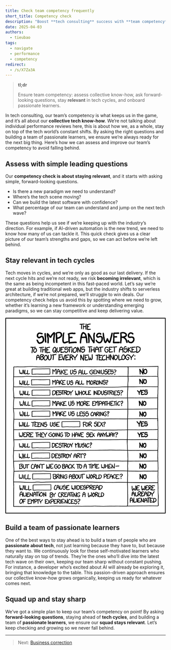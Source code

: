 ```yaml
---
title: Check team competency frequently
short_title: Competency check
description: "Boost **tech consulting** success with **team competency**, assess **collective know-how**, stay **relevant**, and build **passionate teams** to win deals."
date: 2025-04-03
authors:
  - tieubao
tags:
  - navigate
  - performance
  - competency
redirect:
  - /s/X7Za3A
---
```


> **tl;dr**
>
> Ensure team competency: assess collective know-how, ask forward-looking questions, stay **relevant** in tech cycles, and onboard passionate learners.

In tech consulting, our team’s competency is what keeps us in the game, and it’s all about our **collective tech know-how**. We’re not talking about individual performance reviews here, this is about how we, as a whole, stay on top of the tech world’s constant shifts. By asking the right questions and building a team of passionate learners, we ensure we’re always ready for the next big thing. Here’s how we can assess and improve our team’s competency to avoid falling behind.

## Assess with simple leading questions

Our **competency check is about staying relevant**, and it starts with asking simple, forward-looking questions.

- Is there a new paradigm we need to understand?
- Where’s the tech scene moving?
- Can we build the latest software with confidence?
- What percentage of our team can understand and jump on the next tech wave?

These questions help us see if we’re keeping up with the industry’s direction. For example, if AI-driven automation is the new trend, we need to know how many of us can tackle it. This quick check gives us a clear picture of our team’s strengths and gaps, so we can act before we’re left behind.

## Stay relevant in tech cycles

Tech moves in cycles, and we’re only as good as our last delivery. If the next cycle hits and we’re not ready, we risk **becoming irrelevant**, which is the same as being incompetent in this fast-paced world. Let’s say we’re great at building traditional web apps, but the industry shifts to serverless architecture, if we’re not prepared, we’ll struggle to win deals. Our competency check helps us avoid this by spotting where we need to grow, whether it’s learning a new framework or understanding emerging paradigms, so we can stay competitive and keep delivering value.

![](assets/competency-check.png)

## Build a team of passionate learners

One of the best ways to stay ahead is to build a team of people who are **passionate about tech**, not just learning because they have to, but because they want to. We continuously look for these self-motivated learners who naturally stay on top of trends. They’re the ones who’ll dive into the latest tech wave on their own, keeping our team sharp without constant pushing. For instance, a developer who’s excited about AI will already be exploring it, bringing that knowledge to the table. This passion-driven approach ensures our collective know-how grows organically, keeping us ready for whatever comes next.

## Squad up and stay sharp

We’ve got a simple plan to keep our team’s competency on point! By asking **forward-looking questions**, staying ahead of **tech cycles**, and building a team of **passionate learners**, we ensure our **squad stays relevant**. Let’s keep checking and growing so we never fall behind.

---

> Next: [Business correction](business-correction.md)
